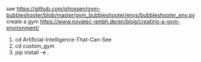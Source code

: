 see https://github.com/phossen/gym-bubbleshooter/blob/master/gym_bubbleshooter/envs/bubbleshooter_env.py  
create a gym https://www.novatec-gmbh.de/en/blog/creating-a-gym-environment/  
1) cd Artificial-Intelligence-That-Can-See
2) cd custom_gym  
3) pip install -e .  